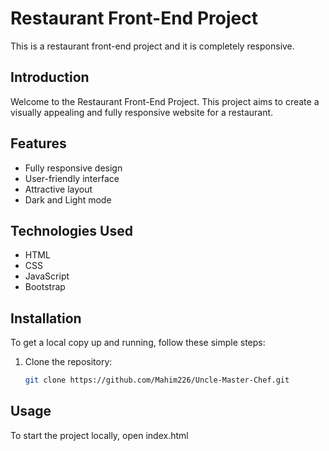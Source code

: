 # Restaurant Front-End Project

This is a restaurant front-end project and it is completely responsive.

## Introduction

Welcome to the Restaurant Front-End Project. This project aims to create a visually appealing and fully responsive website for a restaurant.

## Features

- Fully responsive design
- User-friendly interface
- Attractive layout
- Dark and Light mode

## Technologies Used

- HTML
- CSS
- JavaScript
- Bootstrap

## Installation

To get a local copy up and running, follow these simple steps:

1. Clone the repository:
    ```sh
    git clone https://github.com/Mahim226/Uncle-Master-Chef.git
    ```

## Usage

To start the project locally, open index.html
